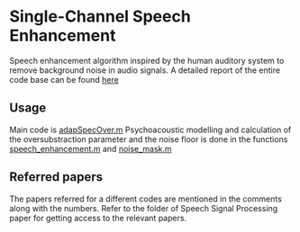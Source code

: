 # Single-Channel Speech Enhancement
Speech enhancement algorithm inspired by the human auditory system to remove background noise in audio signals. A detailed report of the entire code base can be found [here](MATLAB/Report.docx)

## Usage
Main code is [adapSpecOver.m](MATLAB/adapSpecOver.m)
Psychoacoustic modelling and calculation of the oversubstraction parameter and the noise floor is done in the functions [speech_enhancement.m](MATLAB/speech_enhancement.m) and [noise_mask.m](MATLAB/speech_enhancement.m)

## Referred papers
The papers referred for a different codes are mentioned in the comments along with the numbers.
Refer to the folder of Speech Signal Processing paper for getting access to the relevant papers.
